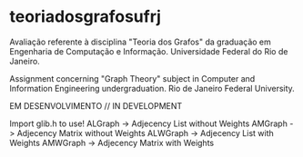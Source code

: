 # teoriadosgrafosufrj
Avaliação referente à disciplina "Teoria dos Grafos" da graduação em Engenharia de Computação e Informação.
Universidade Federal do Rio de Janeiro.

Assignment concerning "Graph Theory" subject in Computer and Information Engineering undergraduation.
Rio de Janeiro Federal University.

EM DESENVOLVIMENTO // IN DEVELOPMENT

Import glib.h to use!
ALGraph -> Adjecency List without Weights
AMGraph -> Adjecency Matrix without Weights
ALWGraph -> Adjecency List with Weights
AMWGraph -> Adjecency Matrix with Weights
